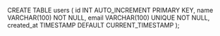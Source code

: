 CREATE TABLE users (
 id INT AUTO_INCREMENT PRIMARY KEY,
 name VARCHAR(100) NOT NULL,
 email VARCHAR(100) UNIQUE NOT NULL,
 created_at TIMESTAMP DEFAULT CURRENT_TIMESTAMP
);